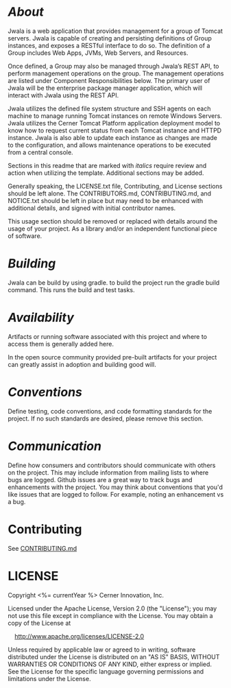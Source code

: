 # _About_

Jwala is a web application that provides management for a group of Tomcat servers. Jwala is capable of creating and persisting definitions of Group instances, and exposes a RESTful interface to do so. The definition of a Group includes Web Apps, JVMs, Web Servers, and Resources.

Once defined, a Group may also be managed through Jwala’s REST API, to perform management operations on the group. The management operations are listed under Component Responsibilities below. The primary user of Jwala will be the enterprise package manager application, which will interact with Jwala using the REST API.

Jwala utilizes the defined file system structure and SSH agents on each machine to manage running Tomcat instances on remote Windows Servers. Jwala utilizes the Cerner Tomcat Platform application deployment model to know how to request current status from each Tomcat instance and HTTPD instance. Jwala is also able to update each instance as changes are made to the configuration, and allows maintenance operations to be executed from a central console.


Sections in this readme that are marked with _italics_ require review and action when utilizing the template. Additional sections
may be added.

Generally speaking, the LICENSE.txt file, Contributing, and License sections should be left alone. The
CONTRIBUTORS.md, CONTRIBUTING.md, and NOTICE.txt should be left in place but may need to be enhanced
with additional details, and signed with initial contributor names.

This usage section should be removed or replaced with details around the usage of your project. As a library and/or an
independent functional piece of software.

# _Building_

Jwala can be build by using gradle. to build the project run the gradle build command. This runs the build and test tasks. 

# _Availability_

Artifacts or running software associated with this project and where to access them is generally added here.

In the open source community provided pre-built artifacts for your project can greatly assist in adoption and building
good will.

# _Conventions_

Define testing, code conventions, and code formatting standards for the project. If no such standards are desired, please remove
this section.

# _Communication_

Define how consumers and contributors should communicate with others on the project. This may include information from mailing
lists to where bugs are logged. Github issues are a great way to track bugs and enhancements with the project. You may think
about conventions that you'd like issues that are logged to follow. For example, noting an enhancement vs a bug.

# Contributing

See [CONTRIBUTING.md](CONTRIBUTING.md)

# LICENSE

Copyright <%= currentYear %> Cerner Innovation, Inc.

Licensed under the Apache License, Version 2.0 (the "License"); you may not use this file except in compliance with the License. You may obtain a copy of the License at

&nbsp;&nbsp;&nbsp;&nbsp;http://www.apache.org/licenses/LICENSE-2.0

Unless required by applicable law or agreed to in writing, software distributed under the License is distributed on an "AS IS" BASIS, WITHOUT WARRANTIES OR CONDITIONS OF ANY KIND, either express or implied. See the License for the specific language governing permissions and limitations under the License.
